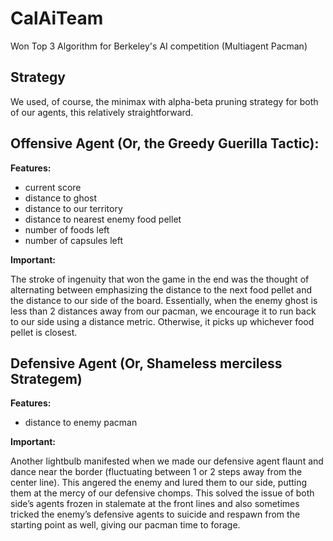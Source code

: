 # CalAiTeam
Won Top 3 Algorithm for Berkeley's AI competition (Multiagent Pacman)

## Strategy
We used, of course, the minimax with alpha-beta pruning strategy for both of our agents, this relatively straightforward.

## Offensive Agent (Or, the Greedy Guerilla Tactic):

**Features:**
* current score
* distance to ghost
* distance to our territory
* distance to nearest enemy food pellet
* number of foods left
* number of capsules left

**Important:**

The stroke of ingenuity that won the game in the end was the thought of alternating between emphasizing the distance to the next food pellet and the distance to our side of the board. Essentially, when the enemy ghost is less than 2 distances away from our pacman, we encourage it to run back to our side using a distance metric. Otherwise, it picks up whichever food pellet is closest.

## Defensive Agent (Or, Shameless merciless Strategem)

**Features:**
* distance to enemy pacman

**Important:**

Another lightbulb manifested when we made our defensive agent flaunt and dance near the border (fluctuating between 1 or 2 steps away from the center line). This angered the enemy and lured them to our side, putting them at the mercy of our defensive chomps. This solved the issue of both side’s agents frozen in stalemate at the front lines and also sometimes tricked the enemy’s defensive agents to suicide and respawn from the starting point as well, giving our pacman time to forage.

